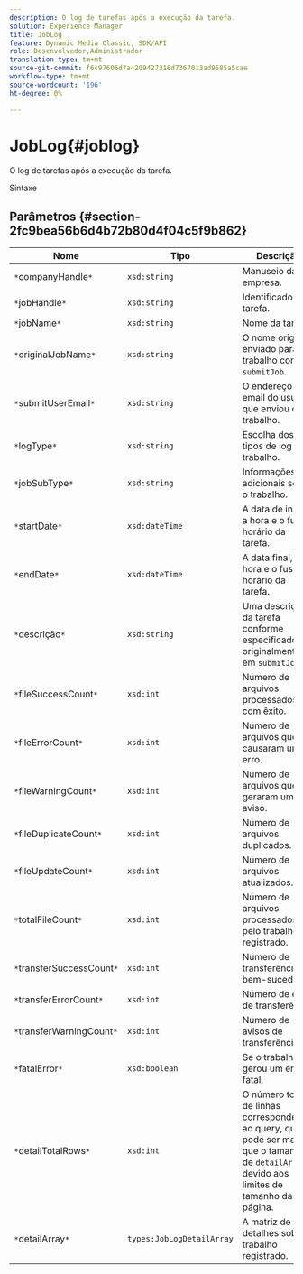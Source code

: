 ```yaml
---
description: O log de tarefas após a execução da tarefa.
solution: Experience Manager
title: JobLog
feature: Dynamic Media Classic, SDK/API
role: Desenvolvedor,Administrador
translation-type: tm+mt
source-git-commit: f6c97606d7a4209427316d7367013ad9585a5cae
workflow-type: tm+mt
source-wordcount: '196'
ht-degree: 0%

---
```



# JobLog{#joblog}

O log de tarefas após a execução da tarefa.

Sintaxe

## Parâmetros {#section-2fc9bea56b6d4b72b80d4f04c5f9b862}

| Nome | Tipo | Descrição |
|---|---|---|
| `*`companyHandle`*` | `xsd:string` | Manuseio da empresa. |
| `*`jobHandle`*` | `xsd:string` | Identificador da tarefa. |
| `*`jobName`*` | `xsd:string` | Nome da tarefa. |
| `*`originalJobName`*` | `xsd:string` | O nome original enviado para o trabalho com `submitJob`. |
| `*`submitUserEmail`*` | `xsd:string` | O endereço de email do usuário que enviou o trabalho. |
| `*`logType`*` | `xsd:string` | Escolha dos tipos de log de trabalho. |
| `*`jobSubType`*` | `xsd:string` | Informações adicionais sobre o trabalho. |
| `*`startDate`*` | `xsd:dateTime` | A data de início, a hora e o fuso horário da tarefa. |
| `*`endDate`*` | `xsd:dateTime` | A data final, a hora e o fuso horário da tarefa. |
| `*`descrição`*` | `xsd:string` | Uma descrição da tarefa conforme especificado originalmente em `submitJob`. |
| `*`fileSuccessCount`*` | `xsd:int` | Número de arquivos processados com êxito. |
| `*`fileErrorCount`*` | `xsd:int` | Número de arquivos que causaram um erro. |
| `*`fileWarningCount`*` | `xsd:int` | Número de arquivos que geraram um aviso. |
| `*`fileDuplicateCount`*` | `xsd:int` | Número de arquivos duplicados. |
| `*`fileUpdateCount`*` | `xsd:int` | Número de arquivos atualizados. |
| `*`totalFileCount`*` | `xsd:int` | Número de arquivos processados pelo trabalho registrado. |
| `*`transferSuccessCount`*` | `xsd:int` | Número de transferências bem-sucedidas. |
| `*`transferErrorCount`*` | `xsd:int` | Número de erros de transferência. |
| `*`transferWarningCount`*` | `xsd:int` | Número de avisos de transferência. |
| `*`fatalError`*` | `xsd:boolean` | Se o trabalho gerou um erro fatal. |
| `*`detailTotalRows`*` | `xsd:int` | O número total de linhas correspondentes ao query, que pode ser maior que o tamanho de `detailArray` devido aos limites de tamanho da página. |
| `*`detailArray`*` | `types:JobLogDetailArray` | A matriz de detalhes sobre o trabalho registrado. |

